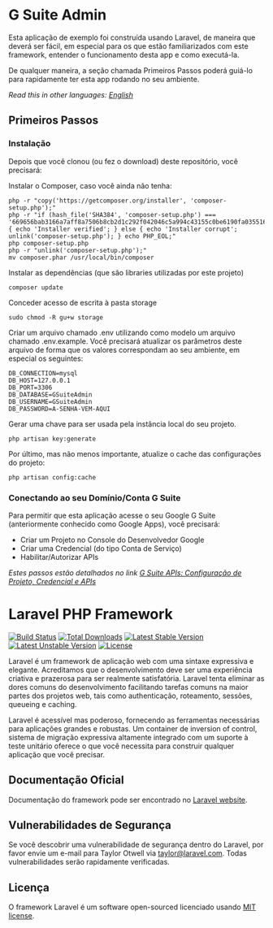 # G Suite Admin

Esta aplicação de exemplo foi construída usando Laravel, de maneira que deverá ser fácil, em especial para os que estão familiarizados com este framework, entender o funcionamento desta app e como executá-la.

De qualquer maneira, a seção chamada Primeiros Passos poderá guiá-lo para rapidamente ter esta app rodando no seu ambiente.

*Read this in other languages: [English](README.md)*

## Primeiros Passos

### Instalação
Depois que você clonou (ou fez o download) deste repositório, você precisará:

Instalar o Composer, caso você ainda não tenha:
```
php -r "copy('https://getcomposer.org/installer', 'composer-setup.php');"
php -r "if (hash_file('SHA384', 'composer-setup.php') === '669656bab3166a7aff8a7506b8cb2d1c292f042046c5a994c43155c0be6190fa0355160742ab2e1c88d40d5be660b410') { echo 'Installer verified'; } else { echo 'Installer corrupt'; unlink('composer-setup.php'); } echo PHP_EOL;"
php composer-setup.php
php -r "unlink('composer-setup.php');"
mv composer.phar /usr/local/bin/composer
```

Instalar as dependências (que são libraries utilizadas por este projeto)  
```
composer update
```

Conceder acesso de escrita à pasta storage
```
sudo chmod -R gu+w storage
```

Criar um arquivo chamado .env utilizando como modelo um arquivo chamado .env.example. Você precisará atualizar os parâmetros deste arquivo de forma que os valores correspondam ao seu ambiente, em especial os seguintes:
```
DB_CONNECTION=mysql
DB_HOST=127.0.0.1
DB_PORT=3306
DB_DATABASE=GSuiteAdmin
DB_USERNAME=GSuiteAdmin
DB_PASSWORD=A-SENHA-VEM-AQUI
```

Gerar uma chave para ser usada pela instância local do seu projeto.
```
php artisan key:generate
```

Por último, mas não menos importante, atualize o cache das configurações do projeto:
```
php artisan config:cache
```

### Conectando ao seu Domínio/Conta G Suite

Para permitir que esta aplicação acesse o seu Google G Suite (anteriormente conhecido como Google Apps), você precisará:
- Criar um Projeto no Console do Desenvolvedor Google
- Criar uma Credencial (do tipo Conta de Serviço)
- Habilitar/Autorizar APIs

*Estes passos estão detalhados no link
[G Suite APIs: Configuração de Projeto, Credencial e APIs](https://docs.google.com/presentation/d/1rsJlZ48BYw6HiK0OqP6-7o0tKY8KVNXyTKwzS5OjR_c/edit#slide=id.g1a1712ec78_1_122)*

# Laravel PHP Framework

[![Build Status](https://travis-ci.org/laravel/framework.svg)](https://travis-ci.org/laravel/framework)
[![Total Downloads](https://poser.pugx.org/laravel/framework/d/total.svg)](https://packagist.org/packages/laravel/framework)
[![Latest Stable Version](https://poser.pugx.org/laravel/framework/v/stable.svg)](https://packagist.org/packages/laravel/framework)
[![Latest Unstable Version](https://poser.pugx.org/laravel/framework/v/unstable.svg)](https://packagist.org/packages/laravel/framework)
[![License](https://poser.pugx.org/laravel/framework/license.svg)](https://packagist.org/packages/laravel/framework)

Laravel é um framework de aplicação web com uma sintaxe expressiva e elegante. Acreditamos que o desenvolvimento deve ser uma experiência criativa e prazerosa para ser realmente satisfatória. Laravel tenta eliminar as dores comuns do desenvolvimento facilitando tarefas comuns na maior partes dos projetos web, tais como authenticação, roteamento, sessões, queueing e caching.

Laravel é acessível mas poderoso, fornecendo as ferramentas necessárias para aplicações grandes e robustas. Um container de inversion of control, sistema de migração expressiva altamente integrado com um suporte à teste unitário oferece o que você necessita para construir qualquer aplicação que você precisar.

## Documentação Oficial

Documentação do framework pode ser encontrado no [Laravel website](http://laravel.com/docs).

## Vulnerabilidades de Segurança

Se você descobrir uma vulnerabilidade de segurança dentro do Laravel, por favor envie um e-mail para Taylor Otwell via taylor@laravel.com. Todas vulnerabilidades serão rapidamente verificadas.

## Licença

O framework Laravel é um software open-sourced licenciado usando [MIT license](http://opensource.org/licenses/MIT).
